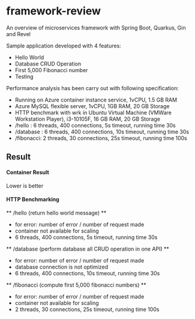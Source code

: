 # framework-review
An overview of microservices framework with Spring Boot, Quarkus, Gin and Revel

Sample application developed with 4 features:
- Hello World
- Database CRUD Operation
- First 5,000 Fibonacci number
- Testing

Performance analysis has been carry out with following specification:
- Running on Azure container instance service, 1vCPU, 1.5 GB RAM
- Azure MySQL flexible server, 1vCPU, 1GB RAM, 20 GB Storage
- HTTP benchmark with wrk in Ubuntu Virtual Machine (VMWare Workstation Player), i3-10105F, 16 GB RAM, 20 GB Storage
- /hello : 6 threads, 400 connections, 5s timeout, running time 30s
- /database : 6 threads, 400 connections, 10s timeout, running time 30s 
- /fibonacci: 2 threads, 30 connections, 25s timeout, running time 100s

## Result

#### Container Result
Lower is better


#### HTTP Benchmarking
** /hello (return hello world message) **
* for error: number of error / number of request made
* container not available for scaling
* 6 threads, 400 connections, 5s timeout, running time 30s


** /database (perform database all CRUD operation in one API) **
* for error: number of error / number of request made
* database connection is not optimized
* 6 threads, 400 connections, 10s timeout, running time 30s 


** /fibonacci (compute first 5,000 fibonacci numbers) **
* for error: number of error / number of request made
* container not available for scaling
* 2 threads, 30 connections, 25s timeout, running time 100s

